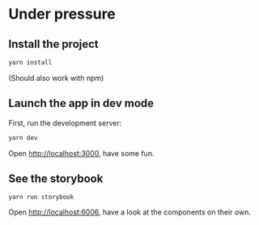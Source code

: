 # Under pressure

## Install the project

```bash
yarn install
```
(Should also work with npm)

## Launch the app in dev mode

First, run the development server:

```bash
yarn dev
```

Open [http://localhost:3000](http://localhost:3000), have some fun.

## See the storybook
```
yarn run storybook
```

Open [http://localhost:6006](http://localhost:6006), have a look at the components on their own.

